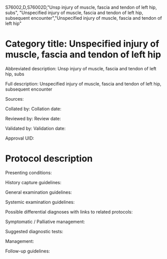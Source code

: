 S76002,D,S76002D,"Unsp injury of muscle, fascia and tendon of left hip, subs", "Unspecified injury of muscle, fascia and tendon of left hip, subsequent encounter","Unspecified injury of muscle, fascia and tendon of left hip"
# Category title: Unspecified injury of muscle, fascia and tendon of left hip

Abbreviated description: Unsp injury of muscle, fascia and tendon of left hip, subs

Full description: Unspecified injury of muscle, fascia and tendon of left hip, subsequent encounter

Sources:

Collated by:
Collation date:

Reviewed by:
Review date:

Validated by:
Validation date:

Approval UID:

# Protocol description

Presenting conditions:

History capture guidelines:

General examination guidelines:

Systemic examination guidelines:

Possible differential diagnoses with links to related protocols:

Symptomatic / Palliative management:

Suggested diagnostic tests:

Management:

Follow-up guidelines:
